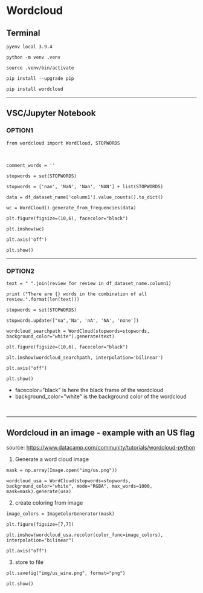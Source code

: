 # __Wordcloud__

## __Terminal__

````````
pyenv local 3.9.4

python -m venv .venv

source .venv/bin/activate

pip install --upgrade pip

pip install wordcloud

`````````

---

## __VSC/Jupyter Notebook__

### __OPTION1__

`
  from wordcloud import WordCloud, STOPWORDS
`

<br />

````
comment_words = '' 

stopwords = set(STOPWORDS)

stopwords = ['nan', 'NaN', 'Nan', 'NAN'] + list(STOPWORDS)

data = df_dataset_name['column1'].value_counts().to_dict()

wc = WordCloud().generate_from_frequencies(data)

plt.figure(figsize=(10,6), facecolor="black") 

plt.imshow(wc)

plt.axis('off')

plt.show()

``````````

---

### __OPTION2__

```````
text = " ".join(review for review in df_dataset_name.column1)

print ("There are {} words in the combination of all review.".format(len(text)))

stopwords = set(STOPWORDS)

stopwords.update(["na",'Na', 'nA', 'NA', 'none'])

wordcloud_searchpath = WordCloud(stopwords=stopwords, background_color="white").generate(text)

plt.figure(figsize=(10,6), facecolor="black") 

plt.imshow(wordcloud_searchpath, interpolation='bilinear')

plt.axis("off")

plt.show()

`````````

* facecolor="black" is here the black frame of the wordcloud
* background_color="white" is the background color of the wordcloud

<br />

---

## __Wordcloud in an image - example with an US flag__

source: https://www.datacamp.com/community/tutorials/wordcloud-python

1. Generate a word cloud image
```
mask = np.array(Image.open("img/us.png"))

wordcloud_usa = WordCloud(stopwords=stopwords, background_color="white", mode="RGBA", max_words=1000, mask=mask).generate(usa)
```

2. create coloring from image
```````
image_colors = ImageColorGenerator(mask)

plt.figure(figsize=[7,7])

plt.imshow(wordcloud_usa.recolor(color_func=image_colors), interpolation="bilinear")

plt.axis("off")
```````

3. store to file
```
plt.savefig("img/us_wine.png", format="png")

plt.show()

```
